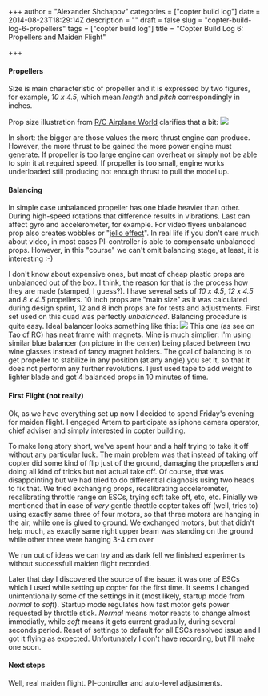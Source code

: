 +++
author = "Alexander Shchapov"
categories = ["copter build log"]
date = 2014-08-23T18:29:14Z
description = ""
draft = false
slug = "copter-build-log-6-propellers"
tags = ["copter build log"]
title = "Copter Build Log 6: Propellers and Maiden Flight"

+++

#### Propellers
Size is main characteristic of propeller and it is expressed by two figures, for example, _10 x 4.5_, which mean _length_ and _pitch_ correspondingly in inches.

Prop size illustration from [R/C Airplane World](http://www.rc-airplane-world.com/propeller-size.html) clarifies that a bit:
![](http://www.rc-airplane-world.com/image-files/propeller-pitch.gif)

In short: the bigger are those values the more thrust engine can produce. However, the more thrust to be gained the more power engine must generate. If propeller is too large engine can overheat or simply not be able to spin it at required speed. If propeller is too small, engine works underloaded still producing not enough thrust to pull the model up.

#### Balancing
In simple case unbalanced propeller has one blade heavier than other. During high-speed rotations that difference results in vibrations. Last can affect gyro and accelerometer, for example. For video flyers unbalanced prop also creates wobbles or "[jello effect](http://en.wikipedia.org/wiki/Rolling_shutter)". In real life if you don't care much about video, in most cases PI-controller is able to compensate unbalanced props. However, in this "course" we can't omit balancing stage, at least, it is interesting :-)

I don't know about expensive ones, but most of cheap plastic props are unbalanced out of the box. I think, the reason for that is the process how they are made (stamped, I guess?). I have several sets of _10 x 4.5_, _12 x 4.5_ and _8 x 4.5_ propellers. 10 inch props are "main size" as it was calculated during design sprint, 12 and 8 inch props are for tests and adjustments. First set used on this quad was perfectly _unbalanced_.  Balancing procedure is quite easy. Ideal balancer looks something like this:
![](http://3.bp.blogspot.com/-vW8fykbfFBM/UBbniOly1UI/AAAAAAAABYk/u9VqKZOrlCo/s1600/DSC04336.jpg) 
This one (as see on [Tao of RC](http://blog.pannuhuone.pro/2012/07/diy-propeller-balancer.html)) has neat frame with magnets. Mine is much simplier: I'm using similar blue balancer (on picture in the center) being placed between two wine glasses instead of fancy magnet holders. The goal of balancing is to get propeller to stabilize in any position (at any angle) you set it, so that it does not perform any further revolutions. I just used tape to add weight to lighter blade and got 4 balanced props in 10 minutes of time.

#### First Flight (not really)
Ok, as we have everything set up now I decided to spend Friday's evening for maiden flight. I engaged Artem to participate as iphone camera operator, chief adviser and simply interested in copter building. 

To make long story short, we've spent hour and a half trying to take it off without any particular luck. The main problem was that instead of taking off copter did some kind of flip just of the ground, damaging the propellers and doing all kind of tricks but not actual take off. Of course, that was disappointing but we had tried to do differential diagnosis using two heads to fix that. We tried exchanging props, recalibrating accelerometer, recalibrating throttle range on ESCs, trying soft take off, etc, etc. Finially we mentioned that in case of _very_ gentle throttle copter takes off (well, tries to) using exactly same three of four motors, so that three motors are hanging in the air, while one is glued to ground. We exchanged motors, but that didn't help much, as exactly same right upper beam was standing on the ground while other three were hanging 3-4 cm over 

We run out of ideas we can try and as dark fell we finished experiments without successfull maiden flight recorded.

Later that day I discovered the source of the issue: it was one of ESCs which I used while setting up copter for the first time. It seems I changed unintentionally some of the settings in it (most likely, startup mode from _normal_ to _soft_). Startup mode regulates how fast motor gets power requested by throttle stick. _Normal_ means motor reacts to change almost immediatly, while _soft_ means it gets current gradually, during several seconds period. Reset of settings to default for all ESCs resolved issue and I got it flying as expected. Unfortunately I don't have recording, but I'll make one soon.

#### Next steps
Well, real maiden flight. PI-controller and auto-level adjustments.